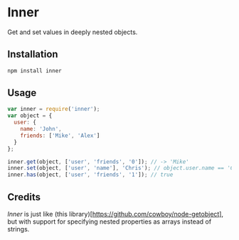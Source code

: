 Inner
=====

Get and set values in deeply nested objects.

Installation
------------

```bash
npm install inner
```

Usage
-----

```js
var inner = require('inner');
var object = {
  user: {
    name: 'John',
    friends: ['Mike', 'Alex']
  }
};

inner.get(object, ['user', 'friends', '0']); // -> 'Mike'
inner.set(object, ['user', 'name'], 'Chris'); // object.user.name == 'Chris'
inner.has(object, ['user', 'friends', '1']); // true
```

Credits
-------

_Inner_ is just like (this library)[https://github.com/cowboy/node-getobject], but with support for specifying nested properties as arrays instead of strings.
